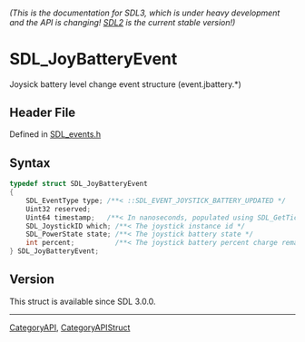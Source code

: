###### (This is the documentation for SDL3, which is under heavy development and the API is changing! [SDL2](https://wiki.libsdl.org/SDL2/) is the current stable version!)
# SDL_JoyBatteryEvent

Joysick battery level change event structure (event.jbattery.*)

## Header File

Defined in [SDL_events.h](https://github.com/libsdl-org/SDL/blob/main/include/SDL3/SDL_events.h)

## Syntax

```c
typedef struct SDL_JoyBatteryEvent
{
    SDL_EventType type; /**< ::SDL_EVENT_JOYSTICK_BATTERY_UPDATED */
    Uint32 reserved;
    Uint64 timestamp;   /**< In nanoseconds, populated using SDL_GetTicksNS() */
    SDL_JoystickID which; /**< The joystick instance id */
    SDL_PowerState state; /**< The joystick battery state */
    int percent;          /**< The joystick battery percent charge remaining */
} SDL_JoyBatteryEvent;
```

## Version

This struct is available since SDL 3.0.0.

----
[CategoryAPI](CategoryAPI), [CategoryAPIStruct](CategoryAPIStruct)


